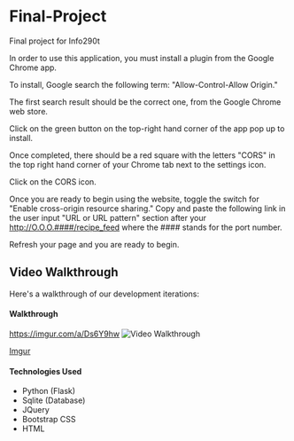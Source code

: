 # Final-Project
Final project for Info290t

In order to use this application, you must install a plugin from the Google Chrome app.

To install, Google search the following term: "Allow-Control-Allow Origin."

The first search result should be the correct one, from the Google Chrome web store.

Click on the green button on the top-right hand corner of the app pop up to install.

Once completed, there should be a red square with the letters "CORS" in the top right hand corner of your Chrome tab next to the settings icon.

Click on the CORS icon.

Once you are ready to begin using the website, toggle the switch for "Enable cross-origin resource sharing." Copy and paste the following link in the user input "URL or URL pattern" section after your http://O.O.O.####/recipe_feed where the #### stands for the port number.

Refresh your page and you are ready to begin.


## Video Walkthrough

Here's a walkthrough of our development iterations:


#### Walkthrough
https://imgur.com/a/Ds6Y9hw
<img src='https://imgur.com/a/Ds6Y9hw.gif' title='Iteration 1' width='' alt='Video Walkthrough' />

[Imgur](https://i.imgur.com/XKLKPZa.gifv)

#### Technologies Used
* Python (Flask)
* Sqlite (Database)
* JQuery
* Bootstrap CSS
* HTML 
